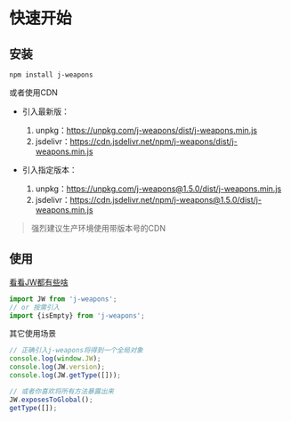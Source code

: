 # 快速开始

## 安装

```shell
npm install j-weapons
```

或者使用CDN

- 引入最新版：
  1. unpkg：https://unpkg.com/j-weapons/dist/j-weapons.min.js
  1. jsdelivr：https://cdn.jsdelivr.net/npm/j-weapons/dist/j-weapons.min.js

- 引入指定版本：
  1. unpkg：https://unpkg.com/j-weapons@1.5.0/dist/j-weapons.min.js
  2. jsdelivr：https://cdn.jsdelivr.net/npm/j-weapons@1.5.0/dist/j-weapons.min.js

> 强烈建议生产环境使用带版本号的CDN


## 使用
[看看JW都有些啥](https://runkit.com/ghbjayce/60e96ac053846c001a0f0082)
```js
import JW from 'j-weapons';
// or 按需引入
import {isEmpty} from 'j-weapons';
```

其它使用场景
```js
// 正确引入j-weapons将得到一个全局对象
console.log(window.JW);
console.log(JW.version);
console.log(JW.getType([]));

// 或者你喜欢将所有方法暴露出来
JW.exposesToGlobal();
getType([]);
```

